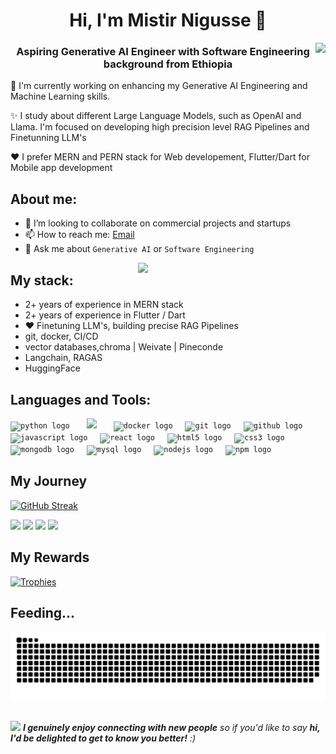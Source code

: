 
<h1 align="center">Hi, I'm Mistir Nigusse 👋 </h1>
<img align="right" src="https://visitor-badge.laobi.icu/badge?page_id=taozhi8833998.taozhi883398&left_color=royalblue&right_color=black"  />
<h3 align="center">Aspiring Generative AI Engineer with Software Engineering background from Ethiopia </h3>


🤔 I'm currently working on enhancing my Generative AI Engineering and Machine Learning skills.

✨ I study about different Large Language Models, such as OpenAI and Llama. I'm focused on developing high precision level RAG Pipelines and Finetunning LLM's


❤️ I prefer MERN and PERN stack for Web developement, Flutter/Dart for Mobile app development


## About me:
- 🔭 I’m looking to collaborate on commercial projects and startups
- 📫 How to reach me: [Email](mistirnigusse0@gmail.com)
- 💬 Ask me about `Generative AI` or `Software Engineering`

<img align="right" src="https://octodex.github.com/images/welcometocat.png" width="300">

## My stack:
- 2+ years of experience in MERN stack
- 2+ years of experience in Flutter / Dart
- ❤️ Finetuning LLM's, building precise RAG Pipelines
- git, docker, CI/CD
- vector databases,chroma | Weivate | Pineconde
- Langchain, RAGAS
- HuggingFace

## Languages and Tools:
<div align="left">
  <code><img src="https://cdn.jsdelivr.net/gh/devicons/devicon/icons/python/python-original.svg" height="30" alt="python logo"  /></code>
  <img width="12" />
 <code> <img src="https://cdn.jsdelivr.net/gh/devicons/devicon/icons/jupyter/jupyter-original.svg"  height="30"/> </code>
  <img width="12" />
  <code><img src="https://cdn.jsdelivr.net/gh/devicons/devicon/icons/docker/docker-original.svg" height="30" alt="docker logo"  /></code>
  <img width="12" />
  <code><img src="https://cdn.jsdelivr.net/gh/devicons/devicon/icons/git/git-original.svg" height="30" alt="git logo"  /></code>
  <img width="12" />
  <code><img src="https://skillicons.dev/icons?i=github" height="30" alt="github logo"  /></code>
  <img width="12" />
   <code><img src="https://cdn.jsdelivr.net/gh/devicons/devicon/icons/javascript/javascript-original.svg" height="30" alt="javascript logo"  /></code>
  <img width="12" />
  <code><img src="https://cdn.jsdelivr.net/gh/devicons/devicon/icons/react/react-original.svg" height="30" alt="react logo"  /></code>
  <img width="12" />
  <code><img src="https://cdn.jsdelivr.net/gh/devicons/devicon/icons/html5/html5-original.svg" height="30" alt="html5 logo"  /></code>
  <img width="12" />
  <code><img src="https://cdn.jsdelivr.net/gh/devicons/devicon/icons/css3/css3-original.svg" height="30" alt="css3 logo"  /></code>
  <img width="12" />
  <code><img src="https://cdn.jsdelivr.net/gh/devicons/devicon/icons/mongodb/mongodb-original.svg" height="30" alt="mongodb logo"  /></code>
  <img width="12" />
  <code><img src="https://skillicons.dev/icons?i=mysql" height="30" alt="mysql logo"  /></code>
  <img width="12" />
  <code><img src="https://cdn.jsdelivr.net/gh/devicons/devicon/icons/nodejs/nodejs-original.svg" height="30" alt="nodejs logo"  /></code>
  <img width="12" />
  <code><img src="https://cdn.jsdelivr.net/gh/devicons/devicon/icons/npm/npm-original-wordmark.svg" height="30" alt="npm logo"  /></code>
  <img width="12" />
  
</div>


## My Journey
[![GitHub Streak](https://streak-stats.demolab.com/?user=mistir-nigusse&theme=midnight-purple	)](https://git.io/streak-stats)

<div>
  <img width="440px" src="https://github-readme-stats.vercel.app/api?username=mistir-nigusse&show_icons=true&theme=midnight-purple">
  <img width="385px" src="https://github-readme-stats.anuraghazra1.vercel.app/api/top-langs/?username=mistir-nigusse&layout=compact&theme=midnight-purple" />
  <img width="440px" src="https://github-readme-activity-graph.vercel.app/graph?username=mistir-nigusse&theme=midnight-purple">
  <img width="385px" src="https://github-readme-streak-stats.herokuapp.com/?user=mistir-nigusse8&theme=midnight-purple" />
</div>


## My Rewards
[![Trophies](https://github-profile-trophy.vercel.app/?username=mistir-nigusse&theme=midnight-purple)](https://github.com/ryo-ma/github-profile-trophy)

## Feeding...
![Snake animation](https://raw.githubusercontent.com/mistir-nigusse/mistir-nigusse/output/github-contribution-grid-snake-dark.svg)

##
<img src="https://media.giphy.com/media/LnQjpWaON8nhr21vNW/giphy.gif" width="60"> <em><b>I genuinely enjoy connecting with new people</b> so if you'd like to say <b>hi, I'd be delighted to get to know you better!</b> :)</em>
